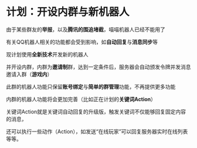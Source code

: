 
# 计划：开设内群与新机器人

由于某些群友的**举报**，以及**腾讯的围追堵截**，喵喵机器人已经不能用了

有关QQ机器人相关的功能都会受到影响，如**自动回复**与**消息同步**等

现计划使用**全新技术**开发新的机器人

并开设内群，内群为**邀请制**群，达到一定条件后，服务器会自动颁发令牌并发消息邀请入群（**游戏内**）

此群的机器人功能只保留**账号绑定**与**简单的群管理**功能，不再提供更多功能

内群的机器人功能将会更加完善（比如正在计划的**关键词Action**）

关键词Action就是关键词自动回复的升级版，触发关键词不仅能够回复固定内容的消息，

还可以执行一些动作（Action），如发送“在线玩家”可以回复服务器实时在线列表等等。

